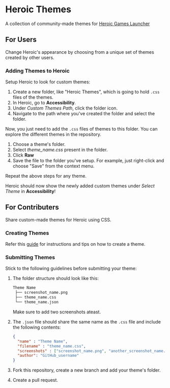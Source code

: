 # Heroic Themes

A collection of community-made themes for [Heroic Games Launcher](https://github.com/Heroic-Games-Launcher/HeroicGamesLauncher)

## For Users
Change Heroic's appearance by choosing from a unique set of themes created by other users.

### Adding Themes to Heroic
Setup Heroic to look for custom themes:

1. Create a new folder, like "Heroic Themes", which is going to hold `.css` files of the themes.
2. In Heroic, go to **Accessibility**.
3. Under _Custom Themes Path_, click the folder icon.
4. Navigate to the path where you've created the folder and select the folder.

Now, you just need to add the `.css` files of themes to this folder. You can explore the different themes in the repository.

1. Choose a theme's folder.
2. Select _theme_name.css_ present in the folder.
3. Click **Raw**
4. Save the file to the folder you've setup. For example, just right-click and choose "Save" from the context menu.

Repeat the above steps for any theme.

Heroic should now show the newly added custom themes under _Select Theme_ in **Accessibility**! 

## For Contributers
Share custom-made themes for Heroic using CSS.

### Creating Themes
Refer this [guide](https://github.com/Heroic-Games-Launcher/HeroicGamesLauncher/wiki/Custom-Themes) for instructions and tips on how to create a theme.

### Submitting Themes
Stick to the following guidelines before submitting your theme:

1. The folder structure should look like this:

   ```bash
   Theme Name 
    ├── screenshot_name.png
    ├── theme_name.css 
    └── theme_name.json 

   ```

   Make sure to add two screenshots ateast.
   
 2. The `.json` file should share the same name as the `.css` file and include the following contents:
    
    ```json
    {
      "name" : "Theme Name",
      "filename" : "theme_name.css",
      "screenshots" : ["screenshot_name.png", "another_screenshot_name.png"],
      "author": "GitHub_username"
    }
    ```
 3. Fork this repository, create a new branch and add your theme's folder.
 4. Create a pull request.
